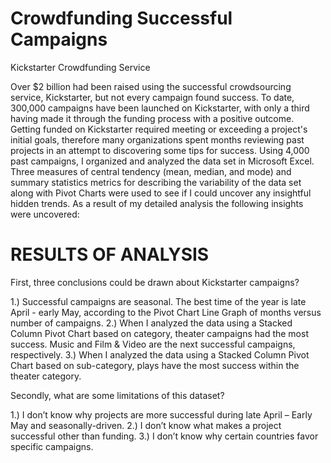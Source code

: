 # Crowdfunding Successful Campaigns
Kickstarter Crowdfunding Service

Over $2 billion had been raised using the successful crowdsourcing service, Kickstarter, but not every campaign found success. To date, 300,000 campaigns have been launched on Kickstarter, with only a third having made it through the funding process with a positive outcome. Getting funded on Kickstarter required meeting or exceeding a project's initial goals, therefore many organizations spent months reviewing past projects in an attempt to discovering some tips for success. Using 4,000 past campaigns, I organized and analyzed the data set in Microsoft Excel. Three measures of central tendency (mean, median, and mode) and summary statistics metrics for describing the variability of the data set along with Pivot Charts were used to see if I could uncover any insightful hidden trends. As a result of my detailed analysis the following insights were uncovered:

# RESULTS OF ANALYSIS

First, three conclusions could be drawn about Kickstarter campaigns?

1.)	Successful campaigns are seasonal. The best time of the year is late April - early May, according to the Pivot Chart Line Graph of months versus number of campaigns.
2.)	When I analyzed the data using a Stacked Column Pivot Chart based on category, theater campaigns had the most success. Music and Film & Video are the next successful campaigns, respectively.
3.)	When I analyzed the data using a Stacked Column Pivot Chart based on sub-category, plays have the most success within the theater category.

Secondly, what are some limitations of this dataset?

1.)	I don’t know why projects are more successful during late April – Early May and seasonally-driven.
2.)	I don’t know what makes a project successful other than funding.
3.)	I don’t know why certain countries favor specific campaigns.

